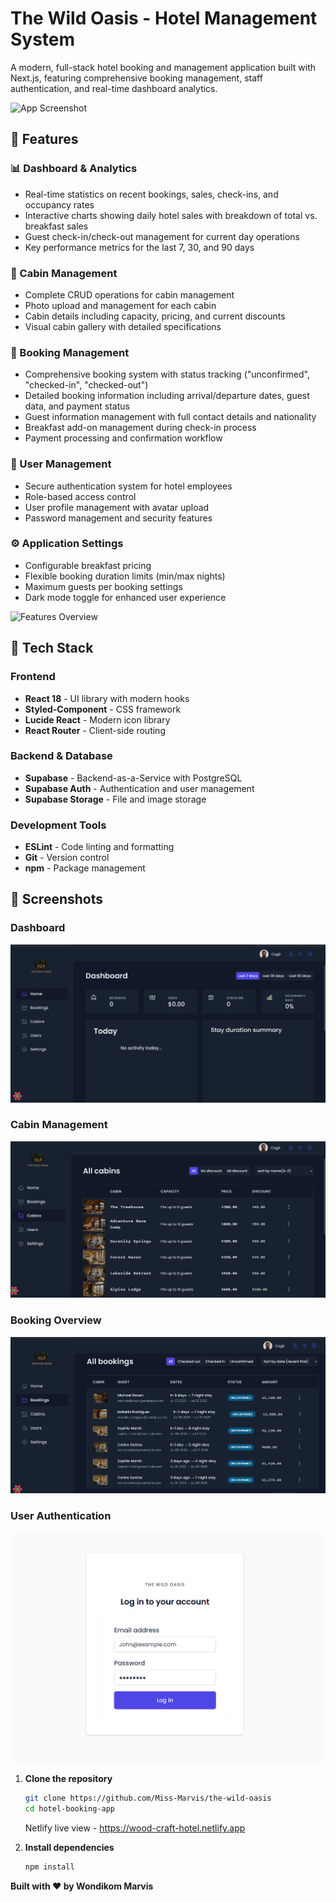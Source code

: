 # The Wild Oasis - Hotel Management System

A modern, full-stack hotel booking and management application built with
Next.js, featuring comprehensive booking management, staff authentication, and
real-time dashboard analytics.

![App Screenshot](./screenshots/dashboard.png)

## 🌟 Features

### 📊 Dashboard & Analytics

- Real-time statistics on recent bookings, sales, check-ins, and occupancy rates
- Interactive charts showing daily hotel sales with breakdown of total vs.
  breakfast sales
- Guest check-in/check-out management for current day operations
- Key performance metrics for the last 7, 30, and 90 days

### 🏨 Cabin Management

- Complete CRUD operations for cabin management
- Photo upload and management for each cabin
- Cabin details including capacity, pricing, and current discounts
- Visual cabin gallery with detailed specifications

### 📅 Booking Management

- Comprehensive booking system with status tracking ("unconfirmed",
  "checked-in", "checked-out")
- Detailed booking information including arrival/departure dates, guest data,
  and payment status
- Guest information management with full contact details and nationality
- Breakfast add-on management during check-in process
- Payment processing and confirmation workflow

### 👥 User Management

- Secure authentication system for hotel employees
- Role-based access control
- User profile management with avatar upload
- Password management and security features

### ⚙️ Application Settings

- Configurable breakfast pricing
- Flexible booking duration limits (min/max nights)
- Maximum guests per booking settings
- Dark mode toggle for enhanced user experience

![Features Overview](./screenshots/features.png)

## 🚀 Tech Stack

### Frontend

- **React 18** - UI library with modern hooks
- **Styled-Component** - CSS framework
- **Lucide React** - Modern icon library
- **React Router** - Client-side routing

### Backend & Database

- **Supabase** - Backend-as-a-Service with PostgreSQL
- **Supabase Auth** - Authentication and user management
- **Supabase Storage** - File and image storage

### Development Tools

- **ESLint** - Code linting and formatting
- **Git** - Version control
- **npm** - Package management

## 📱 Screenshots

### Dashboard

![Dashboard](./public/screenshots/dashboard.png)

### Cabin Management

![Cabin Management](./public/screenshots/cabins.png)

### Booking Overview

![Booking Management](./public/screenshots/bookings.png)

### User Authentication

![Login Screen](./public/screenshots/login.png)

1. **Clone the repository**

   ```bash
   git clone https://github.com/Miss-Marvis/the-wild-oasis
   cd hotel-booking-app
   ```

   Netlify live view - https://wood-craft-hotel.netlify.app

2. **Install dependencies**
   ```bash
   npm install
   ```

**Built with ❤️ by Wondikom Marvis**
